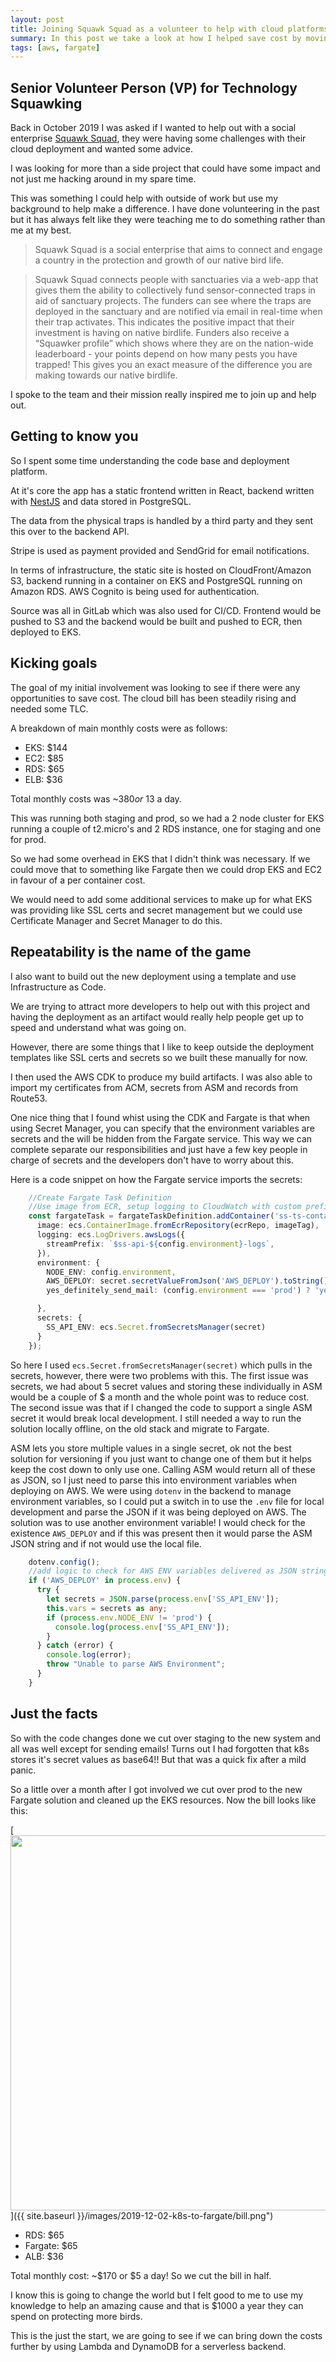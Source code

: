 ```yaml
---
layout: post
title: Joining Squawk Squad as a volunteer to help with cloud platforms
summary: In this post we take a look at how I helped save cost by moving a NestJS API running in k8s to a task definition in AWS Fargate
tags: [aws, fargate]
---
```


## Senior Volunteer Person (VP) for Technology Squawking

Back in October 2019 I was asked if I wanted to help out with a social enterprise [Squawk Squad](https://squawksquad.co.nz), they were having some challenges with their cloud deployment and wanted some advice.

I was looking for more than a side project that could have some impact and not just me hacking around in my spare time.

This was something I could help with outside of work but use my background to help make a difference. I have done volunteering in the past but it has always felt like they were teaching me to do something rather than me at my best.

> Squawk Squad is a social enterprise that aims to connect and engage a country in the protection and growth of our native bird life.

> Squawk Squad connects people with sanctuaries via a web-app that gives them the ability to collectively fund sensor-connected traps in aid of sanctuary projects. The funders can see where the traps are deployed in the sanctuary and are notified via email in real-time when their trap activates. This indicates the positive impact that their investment is having on native birdlife. Funders also receive a “Squawker profile” which shows where they are on the nation-wide leaderboard - your points depend on how many pests you have trapped! This gives you an exact measure of the difference you are making towards our native birdlife.

I spoke to the team and their mission really inspired me to join up and help out.

## Getting to know you

So I spent some time understanding the code base and deployment platform.

At it's core the app has a static frontend written in React, backend written with [NestJS](https://nestjs.com) and data stored in PostgreSQL.

The data from the physical traps is handled by a third party and they sent this over to the backend API.

Stripe is used as payment provided and SendGrid for email notifications.

In terms of infrastructure, the static site is hosted on CloudFront/Amazon S3, backend running in a container on EKS and PostgreSQL running on Amazon RDS. AWS Cognito is being used for authentication.

Source was all in GitLab which was also used for CI/CD. Frontend would be pushed to S3 and the backend would be built and pushed to ECR, then deployed to EKS.

## Kicking goals

The goal of my initial involvement was looking to see if there were any opportunities to save cost. The cloud bill has been steadily rising and needed some TLC.

A breakdown of main monthly costs were as follows:
* EKS: $144
* EC2: $85
* RDS: $65
* ELB: $36

Total monthly costs was ~$380 or ~$13 a day.

This was running both staging and prod, so we had a 2 node cluster for EKS running a couple of t2.micro's and 2 RDS instance, one for staging and one for prod.

So we had some overhead in EKS that I didn't think was necessary. If we could move that to something like Fargate then we could drop EKS and EC2 in favour of a per container cost.

We would need to add some additional services to make up for what EKS was providing like SSL certs and secret management but we could use Certificate Manager and Secret Manager to do this.

## Repeatability is the name of the game

I also want to build out the new deployment using a template and use Infrastructure as Code.

We are trying to attract more developers to help out with this project and having the deployment as an artifact would really help people get up to speed and understand what was going on.

However, there are some things that I like to keep outside the deployment templates like SSL certs and secrets so we built these manually for now.

I then used the AWS CDK to produce my build artifacts. I was also able to import my certificates from ACM, secrets from ASM and records from Route53.

One nice thing that I found whist using the CDK and Fargate is that when using Secret Manager, you can specify that the environment variables are secrets and the will be hidden from the Fargate service. This way we can complete separate our responsibilities and just have a few key people in charge of secrets and the developers don't have to worry about this.

Here is a code snippet on how the Fargate service imports the secrets:
```typescript
    //Create Fargate Task Definition
    //Use image from ECR, setup logging to CloudWatch with custom prefix, get config.environment  variables from Secret Mgr
    const fargateTask = fargateTaskDefinition.addContainer('ss-ts-container', {
      image: ecs.ContainerImage.fromEcrRepository(ecrRepo, imageTag),
      logging: ecs.LogDrivers.awsLogs({
        streamPrefix: `$ss-api-${config.environment}-logs`,
      }),
      environment: {
        NODE_ENV: config.environment,
        AWS_DEPLOY: secret.secretValueFromJson('AWS_DEPLOY').toString(),
        yes_definitely_send_mail: (config.environment === 'prod') ? 'yesplease' : 'nothanks'

      },
      secrets: {
        SS_API_ENV: ecs.Secret.fromSecretsManager(secret)
      }
    });
```

So here I used `ecs.Secret.fromSecretsManager(secret)` which pulls in the secrets, however, there were two problems with this. The first issue was secrets, we had about 5 secret values and storing these individually in ASM would be a couple of $ a month and the whole point was to reduce cost. The second issue was that if I changed the code to support a single ASM secret it would break local development. I still needed a way to run the solution locally offline, on the old stack and migrate to Fargate.

ASM lets you store multiple values in a single secret, ok not the best solution for versioning if you just want to change one of them but it helps keep the cost down to only use one. Calling ASM would return all of these as JSON, so I just need to parse this into environment variables when deploying on AWS.
We were using `dotenv` in the backend to manage environment variables, so I could put a switch in to use the `.env` file for local development and parse the JSON if it was being deployed on AWS.
The solution was to use another environment variable!
I would check for the existence `AWS_DEPLOY` and if this was present then it would parse the ASM JSON string and if not would use the local file.

```typescript
    dotenv.config();
    //add logic to check for AWS ENV variables delivered as JSON string from Secret Manager
    if ('AWS_DEPLOY' in process.env) {
      try {
        let secrets = JSON.parse(process.env['SS_API_ENV']);
        this.vars = secrets as any;
        if (process.env.NODE_ENV != 'prod') {
          console.log(process.env['SS_API_ENV']);
        }
      } catch (error) {
        console.log(error);
        throw "Unable to parse AWS Environment";
      }
    }
```

## Just the facts

So with the code changes done we cut over staging to the new system and all was well except for sending emails! Turns out I had forgotten that k8s stores it's secret values as base64!! But that was a quick fix after a mild panic.

So a little over a month after I got involved we cut over prod to the new Fargate solution and cleaned up the EKS resources. Now the bill looks like this:

[<img src="{{ site.baseurl }}/images/2019-12-02-k8s-to-fargate/bill.png" style="width: 600px;"/>]({{ site.baseurl }}/images/2019-12-02-k8s-to-fargate/bill.png")

* RDS: $65
* Fargate: $65
* ALB: $36

Total monthly cost: ~$170 or $5 a day! So we cut the bill in half.

I know this is going to change the world but I felt good to me to use my knowledge to help an amazing cause and that is $1000 a year they can spend on protecting more birds.

This is the just the start, we are going to see if we can bring down the costs further by using Lambda and DynamoDB for a serverless backend.